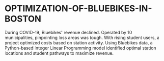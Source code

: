 # OPTIMIZATION-OF-BLUEBIKES-IN-BOSTON
During COVID-19, Bluebikes' revenue declined. Operated by 10 municipalities, pinpointing loss areas was tough. With rising student users, a project optimized costs based on station activity. Using Bluebikes data, a Python-based Integer Linear Programming model identified optimal station locations and student pathways to maximize revenue.
